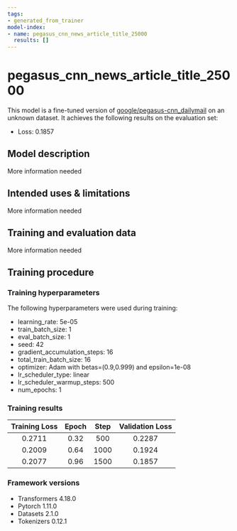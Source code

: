 ```yaml
---
tags:
- generated_from_trainer
model-index:
- name: pegasus_cnn_news_article_title_25000
  results: []
---
```


<!-- This model card has been generated automatically according to the information the Trainer had access to. You
should probably proofread and complete it, then remove this comment. -->

# pegasus_cnn_news_article_title_25000

This model is a fine-tuned version of [google/pegasus-cnn_dailymail](https://huggingface.co/google/pegasus-cnn_dailymail) on an unknown dataset.
It achieves the following results on the evaluation set:
- Loss: 0.1857

## Model description

More information needed

## Intended uses & limitations

More information needed

## Training and evaluation data

More information needed

## Training procedure

### Training hyperparameters

The following hyperparameters were used during training:
- learning_rate: 5e-05
- train_batch_size: 1
- eval_batch_size: 1
- seed: 42
- gradient_accumulation_steps: 16
- total_train_batch_size: 16
- optimizer: Adam with betas=(0.9,0.999) and epsilon=1e-08
- lr_scheduler_type: linear
- lr_scheduler_warmup_steps: 500
- num_epochs: 1

### Training results

| Training Loss | Epoch | Step | Validation Loss |
|:-------------:|:-----:|:----:|:---------------:|
| 0.2711        | 0.32  | 500  | 0.2287          |
| 0.2009        | 0.64  | 1000 | 0.1924          |
| 0.2077        | 0.96  | 1500 | 0.1857          |


### Framework versions

- Transformers 4.18.0
- Pytorch 1.11.0
- Datasets 2.1.0
- Tokenizers 0.12.1
